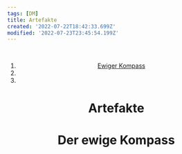 ```yaml
---
tags: [DM]
title: Artefakte
created: '2022-07-22T18:42:33.699Z'
modified: '2022-07-23T23:45:54.199Z'
---
```


<div class="meta_for_parser tablespecs" style="visibility:hidden">Artefakte</div>
<div class="grid-container" markdown="1" align="center">
  <div class="nav" markdown="1" align="center">

1. [Ewiger Kompass](#1)
2. [](#2)
3. [](#3)

  </div>
  <div class="main" id="padded" markdown="1" align="center">

# Artefakte

# <a name="1"></a> Der ewige Kompass




  </div>
</div>
